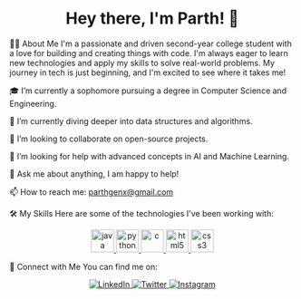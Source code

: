 <div align="center">
<h1>
Hey there, I'm Parth! 👋
</h1>
</div>

👨‍💻 About Me
I'm a passionate and driven second-year college student with a love for building and creating things with code. I'm always eager to learn new technologies and apply my skills to solve real-world problems. My journey in tech is just beginning, and I'm excited to see where it takes me!

🎓 I’m currently a sophomore pursuing a degree in Computer Science and Engineering.

🌱 I’m currently diving deeper into data structures and algorithms.

👯 I’m looking to collaborate on open-source projects.

🤔 I’m looking for help with advanced concepts in AI and Machine Learning.

💬 Ask me about anything, I am happy to help!

📫 How to reach me: parthgenx@gmail.com

🛠️ My Skills
Here are some of the technologies I've been working with:

<p align="center"> <a href="https://www.java.com" target="_blank" rel="noreferrer"> <img src="https://www.google.com/search?q=https://raw.githubusercontent.com/devicons/devicon/master/icons/java/java-original.svg" alt="java" width="40" height="40"/> </a> <a href="https://www.python.org" target="_blank" rel="noreferrer"> <img src="https://www.google.com/search?q=https://raw.githubusercontent.com/devicons/devicon/master/icons/python/python-original.svg" alt="python" width="40" height="40"/> </a> <a href="https://www.cprogramming.com/" target="_blank" rel="noreferrer"> <img src="https://www.google.com/search?q=https://raw.githubusercontent.com/devicons/devicon/master/icons/c/c-original.svg" alt="c" width="40" height="40"/> </a> <a href="https://www.w3.org/html/" target="_blank" rel="noreferrer"> <img src="https://www.google.com/search?q=https://raw.githubusercontent.com/devicons/devicon/master/icons/html5/html5-original-wordmark.svg" alt="html5" width="40aheight="40"/> </a> <a href="https://www.w3schools.com/css/" target="_blank" rel="noreferrer"> <img src="https://www.google.com/search?q=https://raw.githubusercontent.com/devicons/devicon/master/icons/css3/css3-original-wordmark.svg" alt="css3" width="40" height="40"/> </a> </p>

🤝 Connect with Me
You can find me on:

<p align="center">
<a href="https://www.google.com/search?q=https://linkedin.com/in/YOUR_LINKEDIN_USERNAME" target="_blank">
<img src="https://www.google.com/search?q=https://img.shields.io/badge/LinkedIn-0077B5%3Fstyle%3Dfor-the-badge%26logo%3Dlinkedin%26logoColor%3Dwhite" alt="LinkedIn"/>
</a>
<a href="https://www.google.com/search?q=https://twitter.com/YOUR_TWITTER_USERNAME" target="_blank">
<img src="https://www.google.com/search?q=https://img.shields.io/badge/Twitter-1DA1F2%3Fstyle%3Dfor-the-badge%26logo%3Dtwitter%26logoColor%3Dwhite" alt="Twitter"/>
</a>
<a href="https://www.google.com/search?q=https://instagram.com/YOUR_INSTAGRAM_USERNAME" target="_blank">
<img src="https://img.shields.io/badge/Instagram-E4405F?style=for-the-badge&logo=instagram&logoColor=white" alt="Instagram"/>
</a>
</p>
